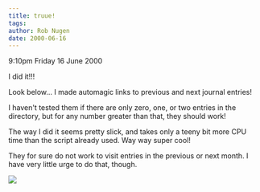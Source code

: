 ```yaml
---
title: truue!
tags: 
author: Rob Nugen
date: 2000-06-16
---
```


<p class=date>9:10pm Friday 16 June 2000</p>

<p>I did it!!!

<p>Look below... I made automagic links to previous and next journal
entries!

<p>I haven't tested them if there are only zero, one, or two entries
in the directory, but for any number greater than that, they should
work!

<p>The way I did it seems pretty slick, and takes only a teeny bit more CPU time than the script already used.  Way way super cool!

<p>They for sure do not work to visit entries in the previous or next month.  I have very little urge to do that, though.

<p><img src="/images/rob/wL-ROB.gif">
